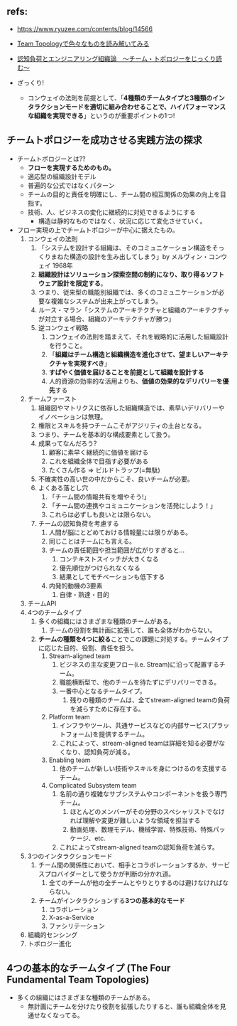 ## refs: 

- https://www.ryuzee.com/contents/blog/14566
- [Team Topologyで色々なものを読み解いてみる](https://qiita.com/yamamorisoba/items/be5f55701aef6dcc2be2)
- [認知負荷とエンジニアリング組織論　〜チーム・トポロジーをじっくり読む〜](https://note.com/sota_omura/n/n66a2d22099d8)

- ざっくり!
  - コンウェイの法則を前提として、「**4種類のチームタイプと3種類のインタラクションモードを適切に組み合わせることで、ハイパフォーマンスな組織を実現できる**」というのが重要ポイントの1つ!


## チームトポロジーを成功させる実践方法の探求

- チームトポロジーとは??
  - **フローを実現するためのもの。**
  - 適応型の組織設計モデル
  - 普遍的な公式ではなくパターン
  - チームの目的と責任を明確にし、チーム間の相互関係の効果の向上を目指す。
  - 技術、人、ビジネスの変化に継続的に対処できるようにする
    - 構造は静的なものではなく、状況に応じて変化させていく。
- フロー実現の上でチームトポロジーが中心に据えたもの。
  1. コンウェイの法則
     1. 「システムを設計する組織は、そのコミュニケーション構造をそっくりまねた構造の設計を生み出してしまう」by メルヴィン・コンウェイ 1968年
     2. **組織設計はソリューション探索空間の制約になり、取り得るソフトウェア設計を限定する**。
     3. つまり、従来型の職能別組織では、多くのコミュニケーションが必要な複雑なシステムが出来上がってしまう。
     4. ルース・マラン「システムのアーキテクチャと組織のアーキテクチャが対立する場合、組織のアーキテクチャが勝つ」
     5. 逆コンウェイ戦略
        1. コンウェイの法則を踏まえて、それを戦略的に活用した組織設計を行うこと。
        2. 「**組織はチーム構造と組織構造を進化させて、望ましいアーキテクチャを実現すべき**」
        3. **すばやく価値を届けることを前提として組織を設計する**
        4. 人的資源の効率的な活用よりも、**価値の効果的なデリバリーを優先**する
  2. チームファースト
     1. 組織図やマトリクスに依存した組織構造では、素早いデリバリーやイノベーションは無理。
     2. 権限とスキルを持つチームこそがアジリティの土台となる。
     3. つまり、チームを基本的な構成要素として扱う。
     4. 成果ってなんだろう?
        1. 顧客に素早く継続的に価値を届ける
        2. これを組織全体で目指す必要がある
        3. たくさん作る => ビルドトラップ(=無駄)
     5. 不確実性の高い世の中だからこそ、良いチームが必要。
     6. よくある落とし穴
        1. 「チーム間の情報共有を増やそう!」
        2. 「チーム間の連携やコミュニケーションを活発にしよう！」
        3. これらは必ずしも良いとは限らない。
     7. チームの認知負荷を考慮する
        1. 人間が脳にとどめておける情報量には限りがある。
        2. 同じことはチームにも言える。
        3. チームの責任範囲や担当範囲が広がりすぎると...
           1. コンテキストスイッチが大きくなる
           2. 優先順位がつけられなくなる
           3. 結果としてモチベーションも低下する
        4. 内発的動機の3要素
           1. 自律・熟達・目的
  3. チームAPI
  4. 4つのチームタイプ
     1. 多くの組織にはさまざまな種類のチームがある。
        1. チームの役割を無計画に拡張して、誰も全体がわからない。
     2. **チームの種類を4つに絞る**ことでこの課題に対処する。チームタイプに応じた目的、役割、責任を担う。
        1. Stream-aligned team
           1. ビジネスの主な変更フロー(i.e. Stream)に沿って配置するチーム。
           2. 職能横断型で、他のチームを待たずにデリバリーできる。
           3. 一番中心となるチームタイプ。
              1. 残りの種類のチームは、全てstream-aligned teamの負荷を減らすために存在する。
        2. Platform team
           1. インフラやツール、共通サービスなどの内部サービス(プラットフォーム)を提供するチーム。
           2. これによって、stream-aligned teamは詳細を知る必要がなくなり、認知負荷が減る。
        3. Enabling team
           1. 他のチームが新しい技術やスキルを身につけるのを支援するチーム。
        4. Complicated Subsystem team
           1. 名前の通り複雑なサブシステムやコンポーネントを扱う専門チーム。
              1. ほとんどのメンバーがその分野のスペシャリストでなければ理解や変更が難しいような領域を担当する
              2. 動画処理、数理モデル、機械学習、特殊技術、特殊パッケージ、etc.
           2. これによってstream-aligned teamの認知負荷を減らす。
  5. 3つのインタラクションモード
     1. チーム間の関係性において、相手とコラボレーションするか、サービスプロバイダーとして使うかが判断の分かれ道。
        1. 全てのチームが他の全チームとやりとりするのは避けなければならない。
     2. チームがインタラクションする**3つの基本的なモード**
        1. コラボレーション
        2. X-as-a-Service
        3. ファシリテーション
  6. 組織的センシング
  7. トポロジー進化

## 4つの基本的なチームタイプ (The Four Fundamental Team Topologies)

- 多くの組織にはさまざまな種類のチームがある。
  - 無計画にチームを分けたり役割を拡張したりすると、誰も組織全体を見通せなくなってる。

